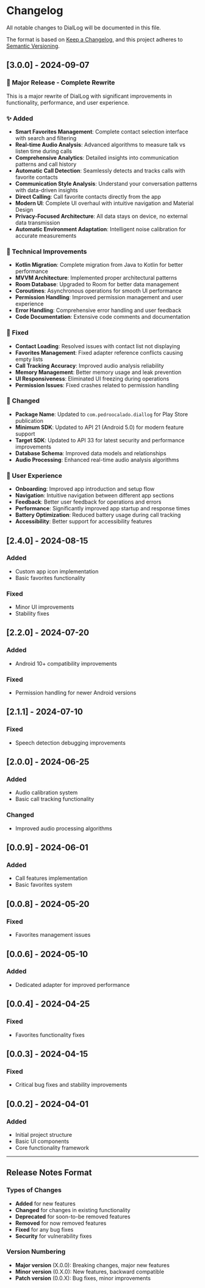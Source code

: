 # Changelog

All notable changes to DialLog will be documented in this file.

The format is based on [Keep a Changelog](https://keepachangelog.com/en/1.0.0/),
and this project adheres to [Semantic Versioning](https://semver.org/spec/v2.0.0.html).

## [3.0.0] - 2024-09-07

### 🎉 Major Release - Complete Rewrite

This is a major rewrite of DialLog with significant improvements in functionality, performance, and user experience.

### ✨ Added
- **Smart Favorites Management**: Complete contact selection interface with search and filtering
- **Real-time Audio Analysis**: Advanced algorithms to measure talk vs listen time during calls
- **Comprehensive Analytics**: Detailed insights into communication patterns and call history
- **Automatic Call Detection**: Seamlessly detects and tracks calls with favorite contacts
- **Communication Style Analysis**: Understand your conversation patterns with data-driven insights
- **Direct Calling**: Call favorite contacts directly from the app
- **Modern UI**: Complete UI overhaul with intuitive navigation and Material Design
- **Privacy-Focused Architecture**: All data stays on device, no external data transmission
- **Automatic Environment Adaptation**: Intelligent noise calibration for accurate measurements

### 🔧 Technical Improvements
- **Kotlin Migration**: Complete migration from Java to Kotlin for better performance
- **MVVM Architecture**: Implemented proper architectural patterns
- **Room Database**: Upgraded to Room for better data management
- **Coroutines**: Asynchronous operations for smooth UI performance
- **Permission Handling**: Improved permission management and user experience
- **Error Handling**: Comprehensive error handling and user feedback
- **Code Documentation**: Extensive code comments and documentation

### 🐛 Fixed
- **Contact Loading**: Resolved issues with contact list not displaying
- **Favorites Management**: Fixed adapter reference conflicts causing empty lists
- **Call Tracking Accuracy**: Improved audio analysis reliability
- **Memory Management**: Better memory usage and leak prevention
- **UI Responsiveness**: Eliminated UI freezing during operations
- **Permission Issues**: Fixed crashes related to permission handling

### 🔄 Changed
- **Package Name**: Updated to `com.pedroocalado.diallog` for Play Store publication
- **Minimum SDK**: Updated to API 21 (Android 5.0) for modern feature support
- **Target SDK**: Updated to API 33 for latest security and performance improvements
- **Database Schema**: Improved data models and relationships
- **Audio Processing**: Enhanced real-time audio analysis algorithms

### 📱 User Experience
- **Onboarding**: Improved app introduction and setup flow
- **Navigation**: Intuitive navigation between different app sections
- **Feedback**: Better user feedback for operations and errors
- **Performance**: Significantly improved app startup and response times
- **Battery Optimization**: Reduced battery usage during call tracking
- **Accessibility**: Better support for accessibility features

## [2.4.0] - 2024-08-15

### Added
- Custom app icon implementation
- Basic favorites functionality

### Fixed
- Minor UI improvements
- Stability fixes

## [2.2.0] - 2024-07-20

### Added
- Android 10+ compatibility improvements

### Fixed
- Permission handling for newer Android versions

## [2.1.1] - 2024-07-10

### Fixed
- Speech detection debugging improvements

## [2.0.0] - 2024-06-25

### Added
- Audio calibration system
- Basic call tracking functionality

### Changed
- Improved audio processing algorithms

## [0.0.9] - 2024-06-01

### Added
- Call features implementation
- Basic favorites system

## [0.0.8] - 2024-05-20

### Fixed
- Favorites management issues

## [0.0.6] - 2024-05-10

### Added
- Dedicated adapter for improved performance

## [0.0.4] - 2024-04-25

### Fixed
- Favorites functionality fixes

## [0.0.3] - 2024-04-15

### Fixed
- Critical bug fixes and stability improvements

## [0.0.2] - 2024-04-01

### Added
- Initial project structure
- Basic UI components
- Core functionality framework

---

## Release Notes Format

### Types of Changes
- **Added** for new features
- **Changed** for changes in existing functionality
- **Deprecated** for soon-to-be removed features
- **Removed** for now removed features
- **Fixed** for any bug fixes
- **Security** for vulnerability fixes

### Version Numbering
- **Major version** (X.0.0): Breaking changes, major new features
- **Minor version** (0.X.0): New features, backward compatible
- **Patch version** (0.0.X): Bug fixes, minor improvements
